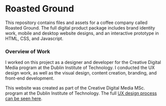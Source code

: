 
Roasted Ground
====================

This repository contains files and assets for a coffee company called Roasted Ground. The full digital product package includes brand identity work, mobile and desktop website designs, and an interactive prototype in HTML, CSS, and Javascript.

### Overview of Work

I worked on this project as a designer and developer for the Creative Digital Media program at the Dublin Institute of Technology. I conducted the UX design work, as well as the visual design, content creation, branding, and front-end development.

This website was created as part of the Creative Digital Media MSc. program at the Dublin Institute of Technology. The full [UX design process can be seen here](http://www.sanettetanaka.com/#/roasted-ground/).

